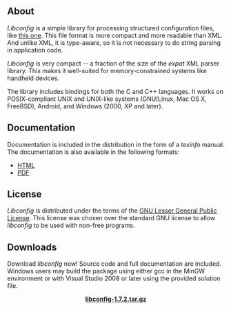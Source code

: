 ## About

*Libconfig* is a simple library for processing structured configuration 
files, like [this one](test.cfg.txt). This file format is more compact 
and more readable than XML. And unlike XML, it is type-aware, so it is 
not necessary to do string parsing in application code.

*Libconfig* is very compact -- a fraction of the size of the _expat_ XML 
parser library. This makes it well-suited for memory-constrained systems 
like handheld devices.

The library includes bindings for both the C and C++ languages. It works 
on POSIX-compliant UNIX and UNIX-like systems (GNU/Linux, Mac OS X, 
FreeBSD), Android, and Windows (2000, XP and later).

## Documentation

Documentation is included in the distribution
in the form of a _texinfo_ manual. The documentation is
also available in the following formats:

- [HTML](libconfig_manual.html)
- [PDF](libconfig_manual.pdf)

## License

*Libconfig* is distributed under the terms of the [GNU Lesser General 
Public License](http://www.gnu.org/licenses/lgpl.html). This license was 
chosen over the standard GNU license to allow *libconfig* to be used 
with non-free programs.

## Downloads

Download *libconfig* now! Source code and full documentation are 
included. Windows users may build the package using either gcc in the 
MinGW environment or with Visual Studio 2008 or later using the provided 
solution file.

<center>
<a href="dist/libconfig-1.7.2.tar.gz"><b>libconfig-1.7.2.tar.gz</b></a>
</center>
